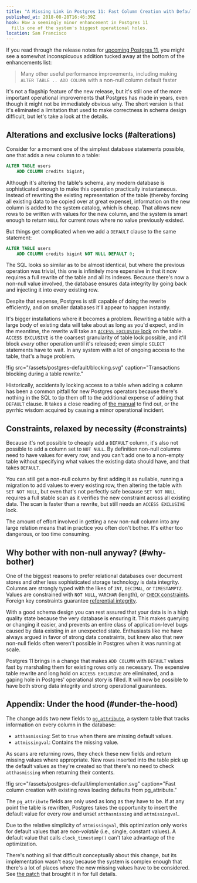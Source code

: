 ```yaml
---
title: "A Missing Link in Postgres 11: Fast Column Creation with Defaults"
published_at: 2018-08-28T16:46:39Z
hook: How a seemingly minor enhancement in Postgres 11
  fills one of the system's biggest operational holes.
location: San Francisco
---
```


If you read through the release notes for [upcoming
Postgres 11][notes], you might see a somewhat
inconspicuous addition tucked away at the bottom of the
enhancements list:

> Many other useful performance improvements, including
> making `ALTER TABLE .. ADD COLUMN` with a non-null column
> default faster

It's not a flagship feature of the new release, but it's
still one of the more important operational improvements
that Postgres has made in years, even though it might not
be immediately obvious why. The short version is that it's
eliminated a limitation that used to make correctness in
schema design difficult, but let's take a look at the
details.

## Alterations and exclusive locks (#alterations)

Consider for a moment one of the simplest database
statements possible, one that adds a new column to a table:

``` sql
ALTER TABLE users
    ADD COLUMN credits bigint;
```

Although it's altering the table's schema, any modern
database is sophisticated enough to make this operation
practically instantaneous. Instead of rewriting the
existing representation of the table (thereby forcing all
existing data to be copied over at great expense),
information on the new column is added to the system
catalog, which is cheap. That allows new rows to be written
with values for the new column, and the system is smart
enough to return `NULL` for current rows where no value
previously existed.

But things get complicated when we add a `DEFAULT` clause
to the same statement:

``` sql
ALTER TABLE users
    ADD COLUMN credits bigint NOT NULL DEFAULT 0;
```

The SQL looks so similar as to be almost identical, but
where the previous operation was trivial, this one is
infinitely more expensive in that it now requires a full
rewrite of the table and all its indexes. Because there's
now a non-null value involved, the database ensures data
integrity by going back and injecting it into every
existing row.

Despite that expense, Postgres is still capable of doing
the rewrite efficiently, and on smaller databases it'll
appear to happen instantly.

It's bigger installations where it becomes a problem.
Rewriting a table with a large body of existing data will
take about as long as you'd expect, and in the meantime,
the rewrite will take an [`ACCESS EXCLUSIVE` lock][locking]
on the table. `ACCESS EXCLUSIVE` is the coarsest
granularity of table lock possible, and it'll block _every_
other operation until it's released; even simple `SELECT`
statements have to wait. In any system with a lot of
ongoing access to the table, that's a huge problem.

!fig src="/assets/postgres-default/blocking.svg" caption="Transactions blocking during a table rewrite."

Historically, accidentally locking access to a table when
adding a column has been a common pitfall for new Postgres
operators because there's nothing in the SQL to tip them
off to the additional expense of adding that `DEFAULT`
clause. It takes a close reading of [the
manual][altertable] to find out, or the pyrrhic wisdom
acquired by causing a minor operational incident.

## Constraints, relaxed by necessity (#constraints)

Because it's not possible to cheaply add a `DEFAULT`
column, it's also not possible to add a column set to `NOT
NULL`. By definition non-null columns need to have values
for every row, and you can't add one to a non-empty table
without specifying what values the existing data should
have, and that takes `DEFAULT`.

You can still get a non-null column by first adding it as
nullable, running a migration to add values to every
existing row, then altering the table with `SET NOT NULL`,
but even that's not perfectly safe because `SET NOT NULL`
requires a full stable scan as it verifies the new
constraint across all existing data. The scan is faster
than a rewrite, but still needs an `ACCESS EXCLUSIVE` lock.

The amount of effort involved in getting a new non-null
column into any large relation means that in practice you
often don't bother. It's either too dangerous, or too time
consuming.

## Why bother with non-null anyway? (#why-bother)

One of the biggest reasons to prefer relational databases over
document stores and other less sophisticated storage
technology is data integrity. Columns are strongly typed
with the likes of `INT`, `DECIMAL`, or `TIMESTAMPTZ`.
Values are constrained with `NOT NULL`, `VARCHAR` (length),
or [`CHECK` constraints][check]. Foreign key constraints
guarantee [referential integrity][referential].

With a good schema design you can rest assured that your
data is in a high quality state because the very database
is ensuring it. This makes querying or changing it easier,
and prevents an entire class of application-level bugs
caused by data existing in an unexpected state. Enthusiasts
like me have always argued in favor of strong data
constraints, but knew also that new non-null fields often
weren't possible in Postgres when it was running at scale.

Postgres 11 brings in a change that makes `ADD COLUMN` with
`DEFAULT` values fast by marshaling them for existing rows
only as necessary. The expensive table rewrite and long
hold on `ACCESS EXCLUSIVE` are eliminated, and a gaping
hole in Postgres' operational story is filled. It will now
be possible to have both strong data integrity and strong
operational guarantees.

## Appendix: Under the hood (#under-the-hood)

The change adds two new fields to
[`pg_attribute`][pgattribute], a system table that tracks
information on every column in the database:

* `atthasmissing`: Set to `true` when there are missing
  default values.
* `attmissingval`: Contains the missing value.

As scans are returning rows, they check these new fields
and return missing values where appropriate. New rows
inserted into the table pick up the default values as
they're created so that there's no need to check
`atthasmissing` when returning their contents.

!fig src="/assets/postgres-default/implementation.svg" caption="Fast column creation with existing rows loading defaults from pg_attribute."

The `pg_attribute` fields are only used as long as they
have to be. If at any point the table is rewritten,
Postgres takes the opportunity to insert the default value
for every row and unset `atthasmissing` and
`attmissingval`.

Due to the relative simplicity of `attmissingval`, this
optimization only works for default values that are
_non-volatile_ (i.e., single, constant values). A default
value that calls `clock_timestamp()` can't take advantage of the
optimization.

There's nothing all that difficult conceptually about this
change, but its implementation wasn't easy because the
system is complex enough that there's a lot of places where
the new missing values have to be considered. See [the
patch][commit] that brought it in for full details.

[altertable]: https://www.postgresql.org/docs/10/static/sql-altertable.html
[check]: https://www.postgresql.org/docs/current/static/ddl-constraints.html#DDL-CONSTRAINTS-CHECK-CONSTRAINTS
[commit]: https://github.com/postgres/postgres/commit/16828d5c0273b4fe5f10f42588005f16b415b2d8
[locking]: https://www.postgresql.org/docs/current/static/explicit-locking.html
[notes]: https://www.postgresql.org/docs/11/static/release-11.html
[pgattribute]: https://www.postgresql.org/docs/current/static/catalog-pg-attribute.html
[referential]: https://en.wikipedia.org/wiki/Referential_integrity
